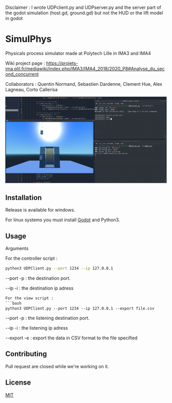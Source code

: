 Disclaimer : I wrote UDPclient.py and UDPserver.py and the server part of the godot simulation (host.gd, ground.gd) but not the HUD or the lift model in godot

# SimulPhys
Physicals process simulator made at Polytech Lille in IMA3 and IMA4

Wiki project page : https://projets-ima.plil.fr/mediawiki/index.php/IMA3/IMA4_2018/2020_P8#Analyse_du_second_concurrent

Collaborators : Quentin Normand, Sebastien Dardenne, Clement Hue, Alex Lagneau, Corto Callerisa

![](https://github.com/Tywacol/SimulPhys/blob/master/img/simulphys.JPG?raw=true)



## Installation

Release is available for windows.

For linux systems you must install [Godot](https://godotengine.org/download/windows) and Python3. 

## Usage
Arguments

For the controller script :
```bash
python3 UDPClient.py --port 1234 --ip 127.0.0.1
```
--port -p : the destination port.

--ip -i : the destination ip adress 

```
For the view script :
```bash
python3 UDPClient.py --port 1234 --ip 127.0.0.1 --export file.csv
```
--port -p : the listening destination port.

--ip -i : the listening ip adress 

--export -e : export the data in CSV format to the file specified

## Contributing

Pull request are closed while we're working on it.

## License
[MIT](https://choosealicense.com/licenses/mit/)

